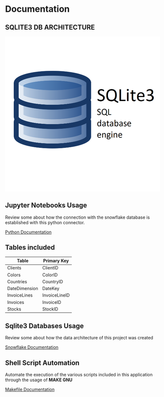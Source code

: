 # Documentation

## SQLITE3 DB ARCHITECTURE

![Sqlite3 logo](../img/sqlite3.png)

## Jupyter Notebooks Usage

Review some about how the connection with the snowflake database is established with this python connector.

[Python Documentation](jupyter/README.md)

## Tables included

| Table | Primary Key |
| ----------- | ----------- |
| Clients | ClientID |
| Colors | ColorID |
| Countries | CountryID |
| DateDimension | DateKey |
| InvoiceLines | InvoiceLineID |
| Invoices | InvoiceID |
| Stocks | StockID |

## Sqlite3 Databases Usage

Review some about how the data architecture of this project was created

[Snowflake Documentation](sqlite3/README.md)

## Shell Script Automation

Automate the execution of the various scripts included in this application through the usage of **MAKE GNU**

[Makefile Documentation](makefile/README.md)
